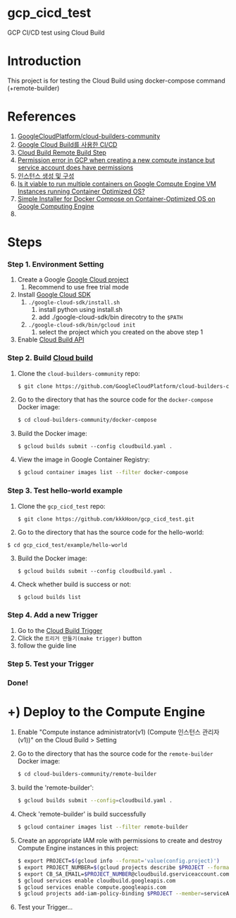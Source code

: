 # gcp_cicd_test
GCP CI/CD test using Cloud Build

# Introduction
This project is for testing the Cloud Build using docker-compose command (+remote-builder)

# References
1. [GoogleCloudPlatform/cloud-builders-community](https://github.com/GoogleCloudPlatform/cloud-builders-community)
2. [Google Cloud Build를 사용한 CI/CD](https://zzsza.github.io/gcp/2020/05/09/google-cloud-build/)
3. [Cloud Build Remote Build Step](https://github.com/GoogleCloudPlatform/cloud-builders-community/tree/master/remote-builder)
4. [Permission error in GCP when creating a new compute instance but service account does have permissions](https://stackoverflow.com/questions/72701163/permission-error-in-gcp-when-creating-a-new-compute-instance-but-service-account)
5. [인스턴스 생성 및 구성](https://cloud.google.com/container-optimized-os/docs/how-to/create-configure-instance)
6. [Is it viable to run multiple containers on Google Compute Engine VM Instances running Container Optimized OS?](https://serverfault.com/questions/1032347/is-it-viable-to-run-multiple-containers-on-google-compute-engine-vm-instances-ru)
7. [Simple Installer for Docker Compose on Container-Optimized OS on Google Computing Engine](https://gist.github.com/kurokobo/25e41503eb060fee8d8bec1dd859eff3)
8. 

# Steps

### Step 1. Environment Setting

1. Create a Google [Google Cloud project](https://cloud.google.com/resource-manager/docs/creating-managing-projects?hl=ko)
   1. Recommend to use free trial mode
2. Install [Google Cloud SDK](https://cloud.google.com/sdk/docs/install?hl=ko)
   1. `./google-cloud-sdk/install.sh`
      1. install python using install.sh
      2. add ./google-cloud-sdk/bin direcotry to the `$PATH`
   2. `./google-cloud-sdk/bin/gcloud init`
      1. select the project which you created on the above step 1
3. Enable [Cloud Build API](https://console.cloud.google.com/flows/enableapi?apiid=cloudbuild.googleapis.com&redirect=https%3A%2F%2Fcloud.google.com%2Fcloud-build%2Fdocs%2Fquickstart-build&hl=ko&_ga=2.211218646.273633348.1588992492-151274966.1565535538)

### Step 2. Build [Cloud build](https://cloud.google.com/build/docs/cloud-builders?hl=ko)
1. Clone the `cloud-builders-community` repo:

   ```sh
   $ git clone https://github.com/GoogleCloudPlatform/cloud-builders-community
   ```

2. Go to the directory that has the source code for the `docker-compose` Docker image:

   ```sh
   $ cd cloud-builders-community/docker-compose
   ```

3. Build the Docker image:

   ```
   $ gcloud builds submit --config cloudbuild.yaml .
   ```

4. View the image in Google Container Registry:

   ```sh
   $ gcloud container images list --filter docker-compose
   ```

### Step 3. Test hello-world example
1. Clone the `gcp_cicd_test` repo:

   ```sh
   $ git clone https://github.com/kkkHoon/gcp_cicd_test.git
   ```

2. Go to the directory that has the source code for the hello-world:
```
$ cd gcp_cicd_test/example/hello-world
```

3. Build the Docker image:

   ```
   $ gcloud builds submit --config cloudbuild.yaml .
   ```
   
4. Check whether build is success or not:

   ```
   $ gcloud builds list
   ```
   
### Step 4. Add a new Trigger
1. Go to the [Cloud Build Trigger](https://console.cloud.google.com/cloud-build/triggers)
2. Click the `트리거 만들기(make trigger)` button
3. follow the guide line

### Step 5. Test your Trigger

### Done!

# +) Deploy to the Compute Engine
1. Enable "Compute instance administrator(v1) (Compute 인스턴스 관리자(v1))" on the Cloud Build > Setting
2. Go to the directory that has the source code for the `remote-builder` Docker image:

   ```sh
   $ cd cloud-builders-community/remote-builder
   ```
   
3. build the 'remote-builder':

   ```sh
   $ gcloud builds submit --config=cloudbuild.yaml .
   ```
   
4. Check 'remote-builder' is build successfully

   ```sh
   $ gcloud container images list --filter remote-builder
   ```
   
5. Create an appropriate IAM role with permissions to create and destroy Compute Engine instances in this project:

   ```sh
   $ export PROJECT=$(gcloud info --format='value(config.project)')
   $ export PROJECT_NUMBER=$(gcloud projects describe $PROJECT --format 'value(projectNumber)')
   $ export CB_SA_EMAIL=$PROJECT_NUMBER@cloudbuild.gserviceaccount.com
   $ gcloud services enable cloudbuild.googleapis.com
   $ gcloud services enable compute.googleapis.com
   $ gcloud projects add-iam-policy-binding $PROJECT --member=serviceAccount:$CB_SA_EMAIL --role='roles/iam.serviceAccountUser' --role='roles/compute.instanceAdmin.v1' --role='roles/iam.serviceAccountActor' --role='roles/compute.serviceAgent'
   ```
6. Test your Trigger...